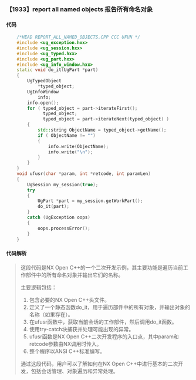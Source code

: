 ### 【1933】report all named objects 报告所有命名对象

#### 代码

```cpp
    /*HEAD REPORT_ALL_NAMED_OBJECTS.CPP CCC UFUN */  
    #include <ug_exception.hxx>  
    #include <ug_session.hxx>  
    #include <ug_typed.hxx>  
    #include <ug_part.hxx>  
    #include <ug_info_window.hxx>  
    static void do_it(UgPart *part)  
    {  
        UgTypedObject  
            *typed_object;  
        UgInfoWindow  
            info;  
        info.open();  
        for ( typed_object = part->iterateFirst();  
              typed_object;  
              typed_object = part->iterateNext(typed_object) )  
        {  
            std::string ObjectName = typed_object->getName();  
            if ( ObjectName != "")  
            {  
                info.write(ObjectName);  
                info.write("\n");  
            }  
        }  
    }  
    void ufusr(char *param, int *retcode, int paramLen)  
    {  
        UgSession my_session(true);  
        try  
        {  
            UgPart *part = my_session.getWorkPart();  
            do_it(part);  
        }  
        catch (UgException oops)  
        {  
            oops.processError();  
        }  
    }

```

#### 代码解析

> 这段代码是NX Open C++的一个二次开发示例，其主要功能是遍历当前工作部件中的所有命名对象并输出它们的名称。
>
> 主要逻辑包括：
>
> 1. 包含必要的NX Open C++头文件。
> 2. 定义了一个静态函数do_it，用于遍历部件中的所有对象，并输出对象的名称（如果存在）。
> 3. 在ufusr函数中，获取当前会话的工作部件，然后调用do_it函数。
> 4. 使用try-catch块捕获并处理可能出现的异常。
> 5. ufusr函数是NX Open C++二次开发程序的入口点，其中param和retcode参数由NX调用时传入。
> 6. 整个程序以ANSI C++标准编写。
>
> 通过这段代码，用户可以了解如何在NX Open C++中进行基本的二次开发，包括会话管理、对象遍历和异常处理。
>
